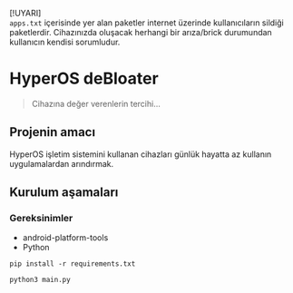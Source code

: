 [!UYARI]  
`apps.txt` içerisinde yer alan paketler internet üzerinde kullanıcıların sildiği paketlerdir. Cihazınızda oluşacak herhangi bir arıza/brick durumundan kullanıcın kendisi sorumludur.

# HyperOS deBloater
> Cihazına değer verenlerin tercihi...

## Projenin amacı
HyperOS işletim sistemini kullanan cihazları günlük hayatta az kullanın uygulamalardan arındırmak.

## Kurulum aşamaları

### Gereksinimler

- android-platform-tools
- Python

```
pip install -r requirements.txt

python3 main.py
```